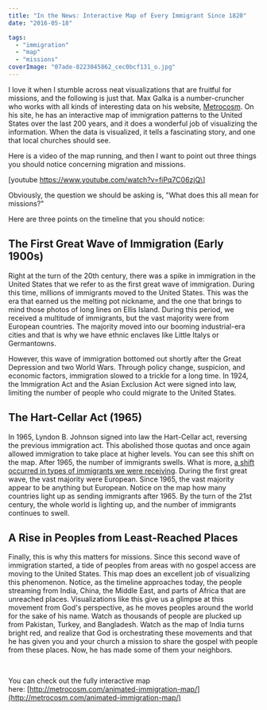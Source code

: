 ```yaml
---
title: "In the News: Interactive Map of Every Immigrant Since 1820"
date: "2016-05-18"

tags: 
  - "immigration"
  - "map"
  - "missions"
coverImage: "07ade-8223045862_cec0bcf131_o.jpg"
---
```


I love it when I stumble across neat visualizations that are fruitful for missions, and the following is just that. Max Galka is a number-cruncher who works with all kinds of interesting data on his website, [Metrocosm](http://metrocosm.com/). On his site, he has an interactive map of immigration patterns to the United States over the last 200 years, and it does a wonderful job of visualizing the information. When the data is visualized, it tells a fascinating story, and one that local churches should see.

Here is a video of the map running, and then I want to point out three things you should notice concerning migration and missions.

\[youtube https://www.youtube.com/watch?v=fiPq7C06zjQ\]

Obviously, the question we should be asking is, "What does this all mean for missions?"

Here are three points on the timeline that you should notice:

## The First Great Wave of Immigration (Early 1900s)

Right at the turn of the 20th century, there was a spike in immigration in the United States that we refer to as the first great wave of immigration. During this time, millions of immigrants moved to the United States. This was the era that earned us the melting pot nickname, and the one that brings to mind those photos of long lines on Ellis Island. During this period, we received a multitude of immigrants, but the vast majority were from European countries. The majority moved into our booming industrial-era cities and that is why we have ethnic enclaves like Little Italys or Germantowns.

However, this wave of immigration bottomed out shortly after the Great Depression and two World Wars. Through policy change, suspicion, and economic factors, immigration slowed to a trickle for a long time. In 1924, the Immigration Act and the Asian Exclusion Act were signed into law, limiting the number of people who could migrate to the United States.

## The Hart-Cellar Act (1965)

In 1965, Lyndon B. Johnson signed into law the Hart-Cellar act, reversing the previous immigration act. This abolished those quotas and once again allowed immigration to take place at higher levels. You can see this shift on the map. After 1965, the number of immigrants swells. What is more, [a shift occurred in types of immigrants we were receiving](http://blog.keelancook.com/2015/10/in-the-news-what-happened-to-cause-immigration-to-explode.html). During the first great wave, the vast majority were European. Since 1965, the vast majority appear to be anything but European. Notice on the map how many countries light up as sending immigrants after 1965. By the turn of the 21st century, the whole world is lighting up, and the number of immigrants continues to swell.

## A Rise in Peoples from Least-Reached Places

Finally, this is why this matters for missions. Since this second wave of immigration started, a tide of peoples from areas with no gospel access are moving to the United States. This map does an excellent job of visualizing this phenomenon. Notice, as the timeline approaches today, the people streaming from India, China, the Middle East, and parts of Africa that are unreached places. Visualizations like this give us a glimpse at this movement from God's perspective, as he moves peoples around the world for the sake of his name. Watch as thousands of people are plucked up from Pakistan, Turkey, and Bangladesh. Watch as the map of India turns bright red, and realize that God is orchestrating these movements and that he has given you and your church a mission to share the gospel with people from these places. Now, he has made some of them your neighbors.

 

You can check out the fully interactive map here: [http://metrocosm.com/animated-immigration-map/](http://metrocosm.com/animated-immigration-map/)
